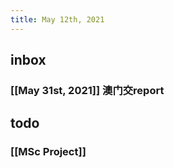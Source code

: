```yaml
---
title: May 12th, 2021
---
```


## inbox
### [[May 31st, 2021]] 澳门交report
## todo
### [[MSc Project]]
###
